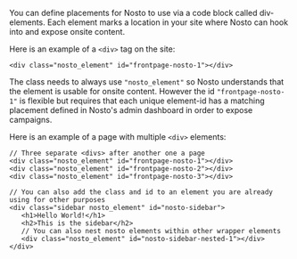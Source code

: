 You can define placements for Nosto to use via a code block called div-elements. Each element marks a location in your site where Nosto can hook into and expose onsite content.

Here is an example of a `<div>` tag on the site: 

```
<div class="nosto_element" id="frontpage-nosto-1"></div>
```

The class needs to always use `"nosto_element"` so Nosto understands that the element is usable for onsite content. However the id `"frontpage-nosto-1"` is flexible but requires that each unique element-id has a matching placement defined in Nosto's admin dashboard in order to expose campaigns.

Here is an example of a page with multiple `<div>` elements: 

```
// Three separate <divs> after another one a page
<div class="nosto_element" id="frontpage-nosto-1"></div>
<div class="nosto_element" id="frontpage-nosto-2"></div>
<div class="nosto_element" id="frontpage-nosto-3"></div>

// You can also add the class and id to an element you are already using for other purposes
<div class="sidebar nosto_element" id="nosto-sidebar">
   <h1>Hello World!</h1>
   <h2>This is the sidebar</h2>
   // You can also nest nosto elements within other wrapper elements
   <div class="nosto_element" id="nosto-sidebar-nested-1"></div>
</div> 
```